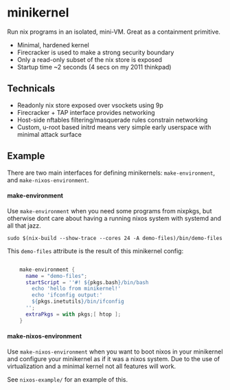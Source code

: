 # minikernel

Run nix programs in an isolated, mini-VM. Great as a containment primitive.

 * Minimal, hardened kernel
 * Firecracker is used to make a strong security boundary
 * Only a read-only subset of the nix store is exposed
 * Startup time ~2 seconds (4 secs on my 2011 thinkpad)

## Technicals

 * Readonly nix store exposed over vsockets using 9p
 * Firecracker + TAP interface provides networking
 * Host-side nftables filtering/masquerade rules constrain networking
 * Custom, u-root based initrd means very simple early userspace with minimal attack surface

## Example

There are two main interfaces for defining minikernels: `make-environment`, and `make-nixos-environment`.


#### make-environment

Use `make-environment` when you need some programs from nixpkgs, but otherwise dont care about having
a running nixos system with systemd and all that jazz.

```
sudo $(nix-build --show-trace --cores 24 -A demo-files)/bin/demo-files
```

This `demo-files` attribute is the result of this minikernel config:

```nix

    make-environment {
      name = "demo-files";
      startScript = ''#! ${pkgs.bash}/bin/bash
        echo 'hello from minikernel!'
        echo 'ifconfig output:'
        ${pkgs.inetutils}/bin/ifconfig
      '';
      extraPkgs = with pkgs;[ htop ];
    }
```

#### make-nixos-environment

Use `make-nixos-environment` when you want to boot nixos in your minikernel and configure your
minikernel as if it was a nixos system.
Due to the use of virtualization and a minimal kernel not all features will work.

See `nixos-example/` for an example of this.